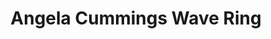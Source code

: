 ---
title: Angela Cummings Wave Ring
description: |
  A single, stunning South Sea Pearl is accented with Diamonds set in an undulating pattern in this organic ring design, reminiscent of the sea.
specs: |
  16 - 15.7mm South Sea Cultured Pearl Button with 2.76 carats of White Diamonds, set in Platinum and 18K Yellow Gold.
images:
  - /uploads/angela-cummings-for-assael-wave-ring.jpg
category: Angela Cummings
order: 12
tags:
  - rings
---